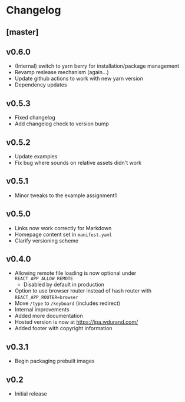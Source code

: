 # Changelog

## [master]

## v0.6.0

* (Internal) switch to yarn berry for installation/package management
* Revamp reslease mechanism (again...)
* Update github actions to work with new yarn version
* Dependency updates

## v0.5.3

* Fixed changelog
* Add changelog check to version bump

## v0.5.2

* Update examples
* Fix bug where sounds on relative assets didn't work

## v0.5.1

* Minor tweaks to the example assignment1

## v0.5.0

* Links now work correctly for Markdown
* Homepage content set in `manifest.yaml`
* Clarify versioning scheme

## v0.4.0

* Allowing remote file loading is now optional under `REACT_APP_ALLOW_REMOTE`
  * Disabled by default in production
* Option to use browser router instead of hash router with `REACT_APP_ROUTER=browser`
* Move `/type` to `/keyboard` (includes redirect)
* Internal improvements
* Added more documentation
* Hosted version is now at https://ipa.wdurand.com/
* Added footer with copyright information

## v0.3.1

* Begin packaging prebuilt images

## v0.2

* Initial release

